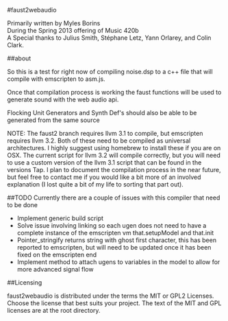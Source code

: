 #faust2webaudio

Primarily written by Myles Borins  
During the Spring 2013 offering of Music 420b  
A Special thanks to Julius Smith, Stéphane Letz, Yann Orlarey, and Colin Clark.

##about

So this is a test for right now of compiling noise.dsp to a c++ file that will compile with emscripten to asm.js.

Once that compilation process is working the faust functions will be used to generate sound with the web audio api.

Flocking Unit Generators and Synth Def's should also be able to be generated from the same source

NOTE: The faust2 branch requires llvm 3.1 to compile, but emscripten requires llvm 3.2.  Both of these need to be compiled as universal architectures.  I highly suggest using homebrew to install these if you are on OSX.  The current script for llvm 3.2 will compile correctly, but you will need to use a custom version of the llvm 3.1 script that can be found in the versions Tap.  I plan to document the compilation process in the near future, but feel free to contact me if you would like a bit more of an involved explanation (I lost quite a bit of my life to sorting that part out).

##TODO
Currently there are a couple of issues with this compiler that need to be done

* Implement generic build script
* Solve issue involving linking so each ugen does not need to have a complete instance of the emscripten vm
that.setupModel and that.init
* Pointer_stringify returns string with ghost first character, this has been reported to emscripten, but will need to be updated once it has been fixed on the emscripten end
* Implement method to attach ugens to variables in the model to allow for more advanced signal flow

##Licensing

faust2webaudio is distributed under the terms the MIT or GPL2 Licenses. 
Choose the license that best suits your project. The text of the MIT and GPL 
licenses are at the root directory.